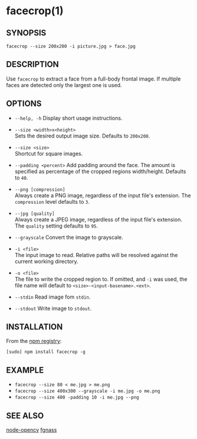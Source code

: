 facecrop(1)
===========

SYNOPSIS
--------

```
facecrop --size 200x200 -i picture.jpg > face.jpg
```

DESCRIPTION
-----------

Use `facecrop` to extract a face from a full-body frontal image. If multiple
faces are detected only the largest one is used.

OPTIONS
-------

* `--help, -h`
Display short usage instructions.

* `--size <width>x<height>`  
Sets the desired output image size. Defaults to `200x200`.

* `--size <size>`  
Shortcut for square images.

* `--padding <percent>`
Add padding around the face. The amount is specified as percentage of the
cropped regions width/height. Defaults to `40`.

* `--png [compression]`  
Always create a PNG image, regardless of the input file's extension.
The `compression` level defaults to `3`.

* `--jpg [quality]`  
Always create a JPEG image, regardless of the input file's extension.
The `quality` setting defaults to `95`.

* `--grayscale`
Convert the image to grayscale.

* `-i <file>`  
The input image to read. Relative paths will be resolved against the current
working directory.

* `-o <file>`  
The file to write the cropped region to. If omitted, and `-i` was used,
the file name will default to `<size>-<input-basename>.<ext>`.

* `--stdin`
Read image fom `stdin`.

* `--stdout`
Write image to `stdout`.

INSTALLATION
------------

From the [npm registry](https://npmjs.com):

`[sudo] npm install facecrop -g`

EXAMPLE
-------

* `facecrop --size 80 < me.jpg > me.png`
* `facecrop --size 400x300 --grayscale -i me.jpg -o me.png`
* `facecrop --size 400 -padding 10 -i me.jpg --png`

SEE ALSO
--------

[node-opencv](https://github.com/peterbraden/node-opencv)
[fgnass](https://twitter.com/fgnass)
